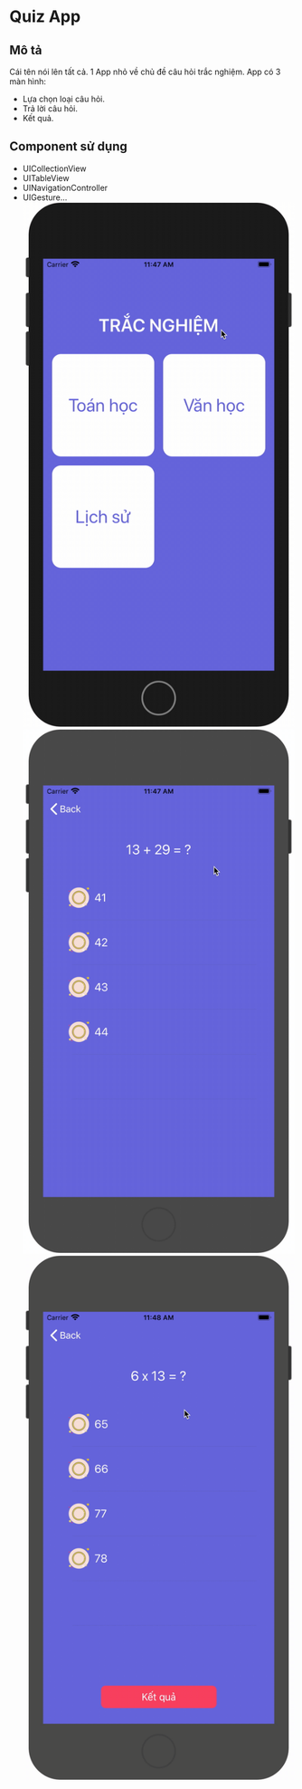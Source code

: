 #  Quiz App
## Mô tả
Cái tên nói lên tất cả. 1 App nhỏ về chủ đề câu hỏi trắc nghiệm.
App có 3 màn hình:
- Lựa chọn loại câu hỏi.
- Trả lời câu hỏi.
- Kết quả.
## Component sử dụng
- UICollectionView
- UITableView
- UINavigationController
- UIGesture...
![](QuickQuiz1.gif) ![](QuickQuiz2.gif) ![](QuickQuiz3.gif)
